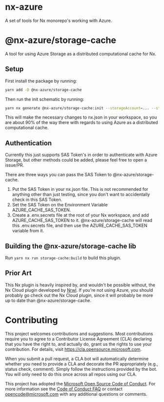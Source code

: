 # nx-azure

A set of tools for Nx monorepo's working with Azure.

# @nx-azure/storage-cache

A tool for using Azure Storage as a distributed computational cache for Nx.

## Setup

First install the package by running:

```bash
yarn add -D @nx-azure/storage-cache
```

Then run the init schematic by running:

```bash
yarn nx generate @nx-azure/storage-cache:init --storageAccount=... --storageContainer=...
```

This will make the necessary changes to nx.json in your workspace, so you are about 90% of the way there with regards to using Azure as a distributed computational cache.

## Authentication

Currently this just supports SAS Token's in order to authenticate with Azure Storage, but other methods could be added, please feel free to open a issue/PR.

There are three ways you can pass the SAS Token to @nx-azure/storage-cache.

1. Put the SAS Token in your nx.json file. This is not recommended for anything other than just testing, since you don't want to accidentally check in this SAS Token.
2. Set the SAS Token on the Environment Variable AZURE_CACHE_SAS_TOKEN.
3. Create a .env.secrets file at the root of your Nx workspace, and add AZURE_CACHE_SAS_TOKEN to it. @nx-azure/storage-cache will read this .env.secrets file, and then use the AZURE_CACHE_SAS_TOKEN variable from it.

## Building the @nx-azure/storage-cache lib

Run `yarn nx run storage-cache:build` to build this plugin.

## Prior Art

This Nx plugin is heavily inspired by, and wouldn't be possible without, the Nx Cloud plugin developed by [Nrwl](https://github.com/nrwl/nx). If you're not using Azure, you should probably go check out the Nx Cloud plugin, since it will probably be more up to date than @nx-azure/storage-cache.

# Contributing

This project welcomes contributions and suggestions. Most contributions require you to agree to a
Contributor License Agreement (CLA) declaring that you have the right to, and actually do, grant us
the rights to use your contribution. For details, visit https://cla.opensource.microsoft.com.

When you submit a pull request, a CLA bot will automatically determine whether you need to provide
a CLA and decorate the PR appropriately (e.g., status check, comment). Simply follow the instructions
provided by the bot. You will only need to do this once across all repos using our CLA.

This project has adopted the [Microsoft Open Source Code of Conduct](https://opensource.microsoft.com/codeofconduct/).
For more information see the [Code of Conduct FAQ](https://opensource.microsoft.com/codeofconduct/faq/) or
contact [opencode@microsoft.com](mailto:opencode@microsoft.com) with any additional questions or comments.
